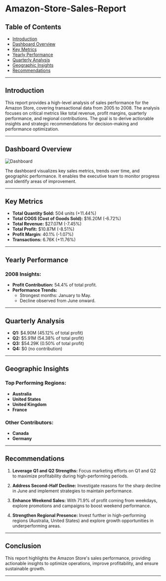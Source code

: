 # Amazon-Store-Sales-Report


## Table of Contents
- [Introduction](#introduction)
- [Dashboard Overview](#dashboard-overview)
- [Key Metrics](#key-metrics)
- [Yearly Performance](#yearly-performance)
- [Quarterly Analysis](#quarterly-analysis)
- [Geographic Insights](#geographic-insights)
- [Recommendations](#recommendations)

---

## Introduction
This report provides a high-level analysis of sales performance for the Amazon Store, covering transactional data from 2005 to 2008. The analysis focuses on critical metrics like total revenue, profit margins, quarterly performance, and regional contributions. The goal is to derive actionable insights and strategic recommendations for decision-making and performance optimization.

---

## Dashboard Overview
![Dashboard](path/to/your/dashboard-image.png)

The dashboard visualizes key sales metrics, trends over time, and geographic performance. It enables the executive team to monitor progress and identify areas of improvement.

---

## Key Metrics
- **Total Quantity Sold:** 504 units (+11.44%)
- **Total COGS (Cost of Goods Sold):** $16.20M (-6.72%)
- **Total Revenue:** $27.07M (-7.45%)
- **Total Profit:** $10.87M (-8.51%)
- **Profit Margin:** 40.1% (-1.07%)
- **Transactions:** 6.76K (+11.76%)

---

## Yearly Performance
### 2008 Insights:
- **Profit Contribution:** 54.4% of total profit.
- **Performance Trends:**
  - Strongest months: January to May.
  - Decline observed from June onward.

---

## Quarterly Analysis
- **Q1:** $4.90M (45.12% of total profit)
- **Q2:** $5.91M (54.38% of total profit)
- **Q3:** $54.29K (0.50% of total profit)
- **Q4:** $0 (no contribution)

---

## Geographic Insights
### Top Performing Regions:
- **Australia**
- **United States**
- **United Kingdom**
- **France**

### Other Contributors:
- **Canada**
- **Germany**

---

## Recommendations
1. **Leverage Q1 and Q2 Strengths:**
   Focus marketing efforts on Q1 and Q2 to maximize profitability during high-performing periods.

2. **Address Second-Half Decline:**
   Investigate reasons for the sharp decline in June and implement strategies to maintain performance.

3. **Enhance Weekend Sales:**
   With 71.9% of profit coming from weekdays, explore promotions and campaigns to boost weekend performance.

4. **Strengthen Regional Presence:**
   Invest further in high-performing regions (Australia, United States) and explore growth opportunities in underperforming areas.

---

## Conclusion
This report highlights the Amazon Store's sales performance, providing actionable insights to optimize operations, improve profitability, and ensure sustainable growth.

---

